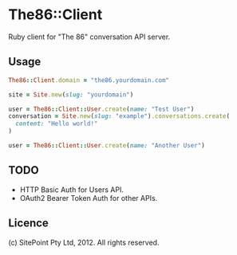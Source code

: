 The86::Client
=============

Ruby client for "The 86" conversation API server.

Usage
-----

```ruby
The86::Client.domain = "the86.yourdomain.com"

site = Site.new(slug: "yourdomain")

user = The86::Client::User.create(name: "Test User")
conversation = Site.new(slug: "example").conversations.create(
  content: "Hello world!"
)

user = The86::Client::User.create(name: "Another User")
```

TODO
----

* HTTP Basic Auth for Users API.
* OAuth2 Bearer Token Auth for other APIs.


Licence
-------

(c) SitePoint Pty Ltd, 2012.  All rights reserved.
